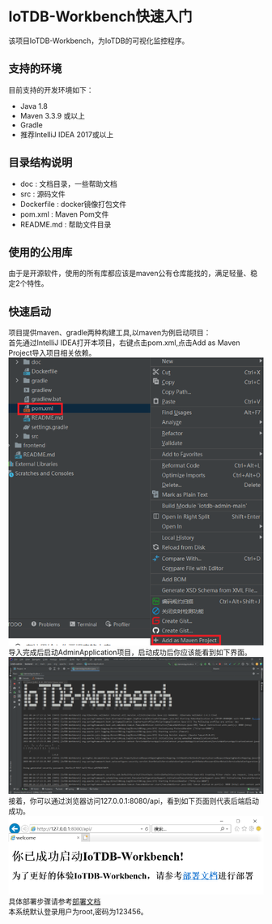 # IoTDB-Workbench快速入门

该项目IoTDB-Workbench，为IoTDB的可视化监控程序。

## 支持的环境

目前支持的开发环境如下：

- Java 1.8
- Maven 3.3.9 或以上
- Gradle
- 推荐IntelliJ IDEA 2017或以上

## 目录结构说明

- doc : 文档目录，一些帮助文档
- src : 源码文件
- Dockerfile : docker镜像打包文件
- pom.xml : Maven Pom文件
- README.md : 帮助文件目录

## 使用的公用库

由于是开源软件，使用的所有库都应该是maven公有仓库能找的，满足轻量、稳定2个特性。

## 快速启动

项目提供maven、gradle两种构建工具,以maven为例启动项目：  
首先通过IntelliJ IDEA打开本项目，右键点击pom.xml,点击Add as Maven Project导入项目相关依赖。
![](image/pom.PNG)  
导入完成后启动AdminApplication项目，启动成功后你应该能看到如下界面。  
![](image/启动成功.PNG)  
接着，你可以通过浏览器访问127.0.0.1:8080/api，看到如下页面则代表后端启动成功。
![](image/welcome.PNG)  
具体部署步骤请参考[部署文档](deploy.md)  
本系统默认登录用户为root,密码为123456。  